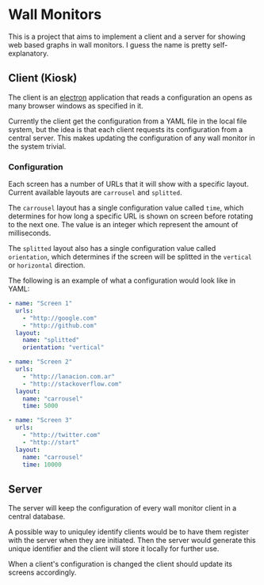 # Wall Monitors #

This is a project that aims to implement a client and a server for showing web based graphs in wall monitors. I guess the name is pretty self-explanatory.

## Client (Kiosk) ##

The client is an [electron](http://electron.atom.io/) application that reads a configuration an opens as many browser windows as specified in it.

Currently the client get the configuration from a YAML file in the local file system, but the idea is that each client requests its configuration from a central server. This makes updating the configuration of any wall monitor in the system trivial.

### Configuration ###

Each screen has a number of URLs that it will show with a specific layout. Current available layouts are `carrousel` and `splitted`.

The `carrousel` layout has a single configuration value called `time`, which determines for how long a specific URL is shown on screen before rotating to the next one. The value is an integer which represent the amount of milliseconds.

The `splitted` layout also has a single configuration value called `orientation`, which determines if the screen will be splitted in the `vertical` or `horizontal` direction.

The following is an example of what a configuration would look like in YAML:

```yaml
- name: "Screen 1"
  urls:
    - "http://google.com"
    - "http://github.com"
  layout:
    name: "splitted"
    orientation: "vertical"

- name: "Screen 2"
  urls:
    - "http://lanacion.com.ar"
    - "http://stackoverflow.com"
  layout:
    name: "carrousel"
    time: 5000

- name: "Screen 3"
  urls:
    - "http://twitter.com"
    - "http://start"
  layout:
    name: "carrousel"
    time: 10000
```

## Server ##

The server will keep the configuration of every wall monitor client in a central database.

A possible way to uniquley identify clients would be to have them register with the server when they are initiated. Then the server would generate this unique identifier and the client will store it locally for further use.

When a client's configuration is changed the client should update its screens accordingly.
